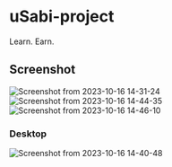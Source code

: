 # uSabi-project  

Learn. Earn.  

## Screenshot  

![Screenshot from 2023-10-16 14-31-24](https://github.com/occiandiaali/uSabi-project/assets/40769994/ede5a949-323e-48f0-9f06-3b959dda51cd) ![Screenshot from 2023-10-16 14-44-35](https://github.com/occiandiaali/uSabi-project/assets/40769994/adf85a1b-19ca-4aea-9bc5-c8112cea4781) ![Screenshot from 2023-10-16 14-46-10](https://github.com/occiandiaali/uSabi-project/assets/40769994/be738fb0-29d2-4878-bf0c-7513dd37af4c)


### Desktop  

![Screenshot from 2023-10-16 14-40-48](https://github.com/occiandiaali/uSabi-project/assets/40769994/066d2167-a101-4ea5-b4f5-159a42516e03)

